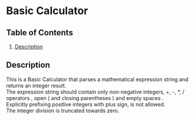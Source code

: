# Basic Calculator

## Table of Contents

1. [ Description ](#desc)

<a name="desc"></a>
## Description

This is a Basic Calculator that parses a mathematical expression string and returns an integer result. \
The expression string should contain only non-negative integers, +, -, *, / operators , open ( and closing parentheses ) and empty spaces .\
Explicitly prefixing positive integers with plus sign, is not allowed.\
The integer division is truncated towards zero.
